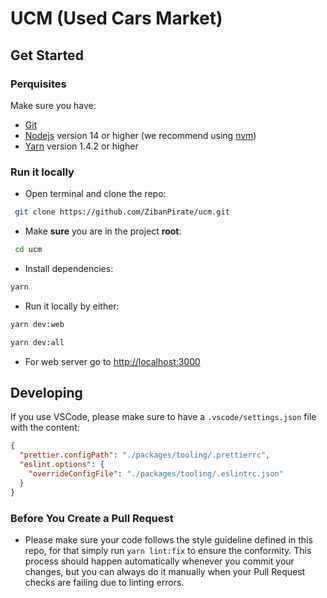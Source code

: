 # UCM (Used Cars Market)

## Get Started

### Perquisites

Make sure you have:

- [Git](https://git-scm.com/)
- [Nodejs](https://nodejs.org/) version 14 or higher (we recommend using [nvm](https://github.com/nvm-sh/nvm))
- [Yarn](https://yarnpkg.com/) version 1.4.2 or higher

### Run it locally

- Open terminal and clone the repo:

```sh
 git clone https://github.com/ZibanPirate/ucm.git
```

- Make **sure** you are in the project **root**:

```sh
 cd ucm
```

- Install dependencies:

```sh
yarn
```

- Run it locally by either:

```sh
yarn dev:web
```

```sh
yarn dev:all
```

- For web server go to <http://localhost:3000>

## Developing

If you use VSCode, please make sure to have a `.vscode/settings.json` file with the content:

```json
{
  "prettier.configPath": "./packages/tooling/.prettierrc",
  "eslint.options": {
    "overrideConfigFile": "./packages/tooling/.eslintrc.json"
  }
}
```

### Before You Create a Pull Request

- Please make sure your code follows the style guideline defined in this repo, for that simply run `yarn lint:fix` to ensure the conformity. This process should happen automatically whenever you commit your changes, but you can always do it manually when your Pull Request checks are failing due to linting errors.
